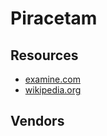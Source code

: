 # Piracetam

## Resources

- [examine.com](https://examine.com/supplements/pramiracetam/)
- [wikipedia.org](https://en.wikipedia.org/wiki/Pramiracetam)

## Vendors
